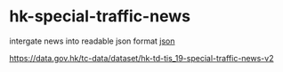 # hk-special-traffic-news
intergate news into readable json format
[json](json/api.json)

https://data.gov.hk/tc-data/dataset/hk-td-tis_19-special-traffic-news-v2
